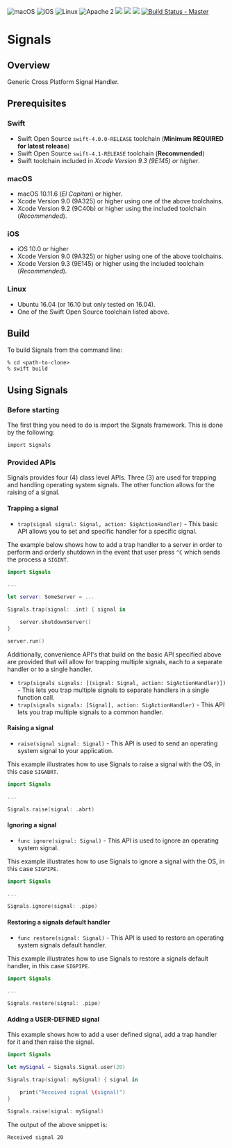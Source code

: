 ![macOS](https://img.shields.io/badge/os-macOS-green.svg?style=flat)
![iOS](https://img.shields.io/badge/os-iOS-green.svg?style=flat)
![Linux](https://img.shields.io/badge/os-linux-green.svg?style=flat)
![Apache 2](https://img.shields.io/badge/license-Apache2-blue.svg?style=flat)
![](https://img.shields.io/badge/Swift-3.0-orange.svg?style=flat)
![](https://img.shields.io/badge/Swift-4.1-orange.svg?style=flat)
![](https://img.shields.io/badge/Swift-4.2-orange.svg?style=flat)
[![Build Status - Master](https://travis-ci.org/IBM-Swift/BlueCryptor.svg?branch=master)](https://travis-ci.org/IBM-Swift/BlueSignals)


# Signals

## Overview
Generic Cross Platform Signal Handler.

## Prerequisites

### Swift

* Swift Open Source `swift-4.0.0-RELEASE` toolchain (**Minimum REQUIRED for latest release**)
* Swift Open Source `swift-4.1-RELEASE` toolchain (**Recommended**)
* Swift toolchain included in *Xcode Version 9.3 (9E145) or higher*.

### macOS

* macOS 10.11.6 (*El Capitan*) or higher.
* Xcode Version 9.0  (9A325) or higher using one of the above toolchains.
* Xcode Version 9.2 (9C40b) or higher using the included toolchain (*Recommended*).

### iOS

* iOS 10.0 or higher
* Xcode Version 9.0  (9A325) or higher using one of the above toolchains.
* Xcode Version 9.3 (9E145) or higher using the included toolchain (*Recommended*).

### Linux

* Ubuntu 16.04 (or 16.10 but only tested on 16.04).
* One of the Swift Open Source toolchain listed above.

## Build

To build Signals from the command line:

```
% cd <path-to-clone>
% swift build
```

## Using Signals

### Before starting

The first thing you need to do is import the Signals framework.  This is done by the following:
```
import Signals
```

### Provided APIs

Signals provides four (4) class level APIs.  Three (3) are used for trapping and handling operating system signals.  The other function allows for the raising of a signal.

#### Trapping a signal
- `trap(signal signal: Signal, action: SigActionHandler)` - This basic API allows you to set and specific handler for a specific signal.

The example below shows how to add a trap handler to a server in order to perform and orderly shutdown in the event that user press `^C` which sends the process a `SIGINT`.
```swift
import Signals

...

let server: SomeServer = ...

Signals.trap(signal: .int) { signal in

	server.shutdownServer()
}

server.run()
```
Additionally, convenience API's that build on the basic API specified above are provided that will allow for trapping multiple signals, each to a separate handler or to a single handler.
- `trap(signals signals: [(signal: Signal, action: SigActionHandler)])` - This lets you trap multiple signals to separate handlers in a single function call.
- `trap(signals signals: [Signal], action: SigActionHandler)` - This API lets you trap multiple signals to a common handler.

#### Raising a signal
- `raise(signal signal: Signal)` - This API is used to send an operating system signal to your application.

This example illustrates how to use Signals to raise a signal with the OS, in this case `SIGABRT`.
```swift
import Signals

...

Signals.raise(signal: .abrt)
```

#### Ignoring a signal
- `func ignore(signal: Signal)` - This API is used to ignore an operating system signal.

This example illustrates how to use Signals to ignore a signal with the OS, in this case `SIGPIPE`.
```swift
import Signals

...

Signals.ignore(signal: .pipe)
```

#### Restoring a signals default handler
- `func restore(signal: Signal)` - This API is used to restore an operating system signals default handler.

This example illustrates how to use Signals to restore a signals default handler, in this case `SIGPIPE`.
```swift
import Signals

...

Signals.restore(signal: .pipe)
```

#### Adding a USER-DEFINED signal

This example shows how to add a user defined signal, add a trap handler for it and then raise the signal.
```swift
import Signals

let mySignal = Signals.Signal.user(20)

Signals.trap(signal: mySignal) { signal in

	print("Received signal \(signal)")
}

Signals.raise(signal: mySignal)

```
The output of the above snippet is:
```
Received signal 20
```
